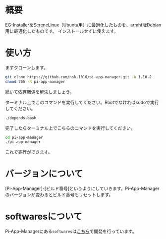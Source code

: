 # 概要
[EG-Installer](https://github.com/Hayao0819/EG-Installer)をSereneLinux（Ubuntu用）に最適化したものを、armhf版Debian用に最適化したものです。
インストールせずに使えます。

# 使い方
まずクローンします。
```sh
git clone https://github.com/nsk-1010/pi-app-manager.git -b 1.10-2
chmod 755 -R pi-app-manager
```

続いて依存関係を解決しましょう。

ターミナル上でこのコマンドを実行してください。Rootでなければsudoで実行してください。

```sh
./depends.bash
```

完了したらターミナル上でこちらのコマンドを実行してください。
```sh
cd pi-app-manager
./pi-app-manager
```

これで実行ができます。

# バージョンについて
[Pi-App-Manager]-[ビルド番号]というようにしていきます。Pi-App-Managerのバージョンが変わるとビルド番号もリセットします。

# softwaresについて
Pi-App-Managerにある`softwares`は[こちら](https://github.com/NSK-1010/pi-app-manager-scripts-buster)で開発を行っています。
